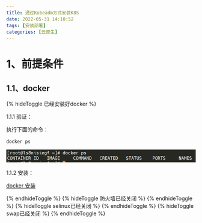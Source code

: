 ```yaml
---
title: 通过Kubeadm方式安装K8S
date: 2022-05-31 14:10:52
tags: [安装部署]
categories: [云原生]
---
```


# 1、前提条件

## 1.1、docker

{% hideToggle 已经安装好docker %}

1.1.1 验证：

执行下面的命令：

```shell
docker ps 
```

![](inK8sByKubeadm/2022-05-31-14-46-19-image.png)

1.1.2 安装：

[docker 安装]([docker安装-龙儿之家](https://site.huangge1199.cn/113.html))

{% endhideToggle %}
{% hideToggle 防火墙已经关闭 %}
{% endhideToggle %}
{% hideToggle selinux已经关闭 %}
{% endhideToggle %}
{% hideToggle swap已经关闭 %}
{% endhideToggle %}

